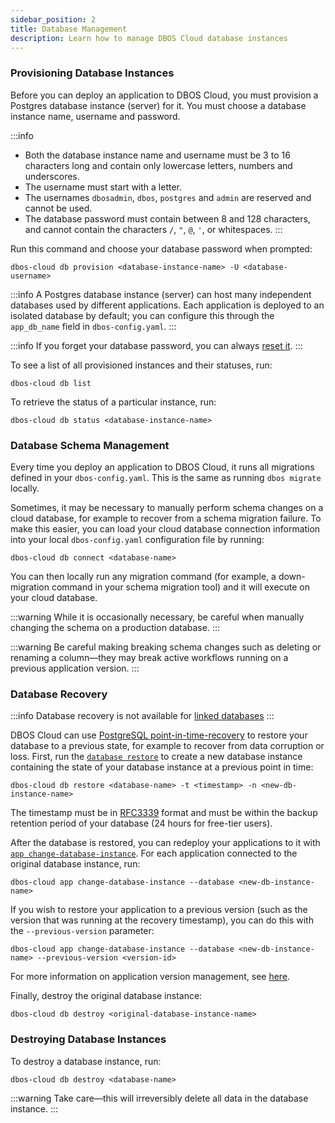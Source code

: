 ```yaml
---
sidebar_position: 2
title: Database Management
description: Learn how to manage DBOS Cloud database instances
---
```


### Provisioning Database Instances

Before you can deploy an application to DBOS Cloud, you must provision a Postgres database instance (server) for it.
You must choose a database instance name, username and password.

:::info
* Both the database instance name and username must be 3 to 16 characters long and contain only lowercase letters, numbers and underscores.
* The username must start with a letter.
* The usernames `dbosadmin`, `dbos`, `postgres` and `admin` are reserved and cannot be used.
* The database password must contain between 8 and 128 characters, and cannot contain the characters `/`, `"`, `@`, `'`, or whitespaces.
:::

Run this command and choose your database password when prompted:

```shell
dbos-cloud db provision <database-instance-name> -U <database-username>
```

:::info
A Postgres database instance (server) can host many independent databases used by different applications.
Each application is deployed to an isolated database by default; you can configure this through the `app_db_name` field in `dbos-config.yaml`.
:::

:::info
If you forget your database password, you can always [reset it](../cloud-tutorials/cloud-cli.md#dbos-cloud-db-reset-password).
:::

To see a list of all provisioned instances and their statuses, run:

```shell
dbos-cloud db list
```

To retrieve the status of a particular instance, run:

```shell
dbos-cloud db status <database-instance-name>
```

### Database Schema Management

Every time you deploy an application to DBOS Cloud, it runs all migrations defined in your `dbos-config.yaml`.
This is the same as running `dbos migrate` locally.

Sometimes, it may be necessary to manually perform schema changes on a cloud database, for example to recover from a schema migration failure.
To make this easier, you can load your cloud database connection information into your local `dbos-config.yaml` configuration file by running:

```shell
dbos-cloud db connect <database-name>
```

You can then locally run any migration command (for example, a down-migration command in your schema migration tool) and it will execute on your cloud database.

:::warning
While it is occasionally necessary, be careful when manually changing the schema on a production database.
:::

:::warning
Be careful making breaking schema changes such as deleting or renaming a column&#8212;they may break active workflows running on a previous application version.
:::

### Database Recovery

:::info
Database recovery is not available for [linked databases](./byod-management.md)
:::

DBOS Cloud can use [PostgreSQL point-in-time-recovery](https://www.postgresql.org/docs/current/continuous-archiving.html) to restore your database to a previous state, for example to recover from data corruption or loss.
First, run the [`database restore`](../cloud-tutorials/cloud-cli.md#dbos-cloud-db-restore) to create a new database instance containing the state of your database instance at a previous point in time:

```shell
dbos-cloud db restore <database-name> -t <timestamp> -n <new-db-instance-name>
```

The timestamp must be in [RFC3339](https://datatracker.ietf.org/doc/html/rfc3339) format and must be within the backup retention period of your database (24 hours for free-tier users).

After the database is restored, you can redeploy your applications to it with [`app change-database-instance`](../cloud-tutorials/cloud-cli.md#dbos-cloud-app-change-database-instance).
For each application connected to the original database instance, run:

```shell
dbos-cloud app change-database-instance --database <new-db-instance-name>
```

If you wish to restore your application to a previous version (such as the version that was running at the recovery timestamp), you can do this with the `--previous-version` parameter:

```shell
dbos-cloud app change-database-instance --database <new-db-instance-name> --previous-version <version-id>
```

For more information on application version management, see [here](./application-management.md#managing-application-versions).

Finally, destroy the original database instance:

```shell
dbos-cloud db destroy <original-database-instance-name>
```

### Destroying Database Instances

To destroy a database instance, run:

```shell
dbos-cloud db destroy <database-name>
```

:::warning
Take care&#8212;this will irreversibly delete all data in the database instance.
:::
